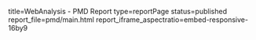 title=WebAnalysis - PMD Report
type=reportPage
status=published
report_file=pmd/main.html
report_iframe_aspectratio=embed-responsive-16by9
~~~~~~


